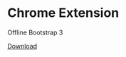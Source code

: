 # Chrome Extension 

Offline Bootstrap 3

<a href="https://chrome.google.com/webstore/detail/offline-bootstrap-3/lophblbfiiemhmpfpkkbkfpbccikfmlc">Download</a>
